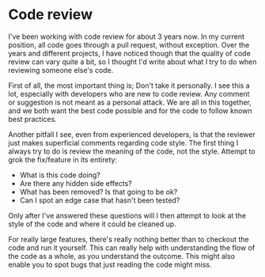 # Code review

I've been working with code review for about 3 years now. In my current position, all code goes through a pull request, without exception. Over the years and different projects, I have noticed though that the quality of code review can vary quite a bit, so I thought I'd write about what I try to do when reviewing someone else's code.

First of all, the most important thing is; Don't take it personally. I see this a lot, especially with developers who are new to code review. Any comment or suggestion is not meant as a personal attack. We are all in this together, and we both want the best code possible and for the code to follow known best practices.

Another pitfall I see, even from experienced developers, is that the reviewer just makes superficial comments regarding code style. The first thing I always try to do is review the meaning of the code, not the style. Attempt to grok the fix/feature in its entirety:
- What is this code doing?
- Are there any hidden side effects?
- What has been removed? Is that going to be ok?
- Can I spot an edge case that hasn't been tested?

Only after I've answered these questions will I then attempt to look at the style of the code and where it could be cleaned up. 

For really large features, there's really nothing better than to checkout the code and run it yourself. This can really help with understanding the flow of the code as a whole, as you understand the outcome. This might also enable you to spot bugs that just reading the code might miss.

